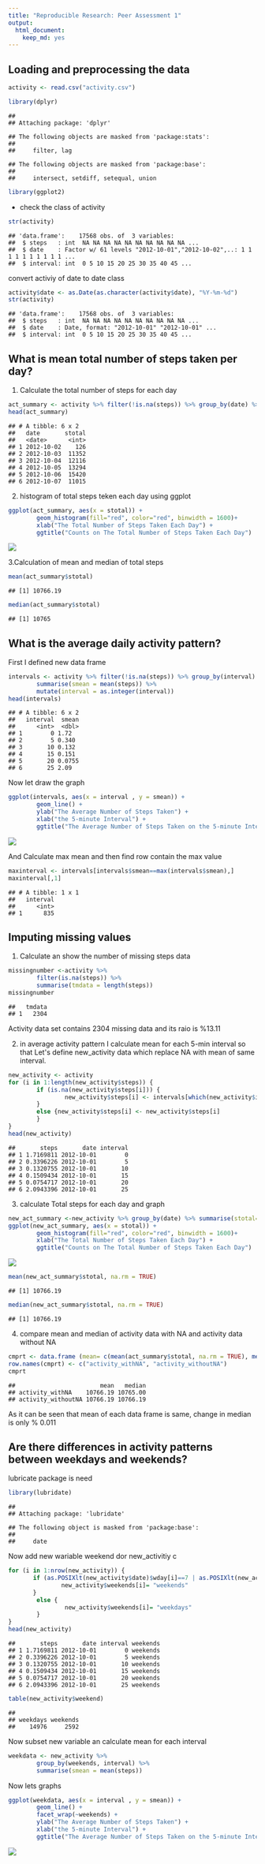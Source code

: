 ```yaml
---
title: "Reproducible Research: Peer Assessment 1"
output: 
  html_document: 
    keep_md: yes
---
```



## Loading and preprocessing the data

```r
activity <- read.csv("activity.csv")
```


```r
library(dplyr)
```

```
## 
## Attaching package: 'dplyr'
```

```
## The following objects are masked from 'package:stats':
## 
##     filter, lag
```

```
## The following objects are masked from 'package:base':
## 
##     intersect, setdiff, setequal, union
```

```r
library(ggplot2)
```

- check the class of activity

```r
str(activity)
```

```
## 'data.frame':	17568 obs. of  3 variables:
##  $ steps   : int  NA NA NA NA NA NA NA NA NA NA ...
##  $ date    : Factor w/ 61 levels "2012-10-01","2012-10-02",..: 1 1 1 1 1 1 1 1 1 1 ...
##  $ interval: int  0 5 10 15 20 25 30 35 40 45 ...
```
convert activiy of date to date class

```r
activity$date <- as.Date(as.character(activity$date), "%Y-%m-%d")
str(activity)
```

```
## 'data.frame':	17568 obs. of  3 variables:
##  $ steps   : int  NA NA NA NA NA NA NA NA NA NA ...
##  $ date    : Date, format: "2012-10-01" "2012-10-01" ...
##  $ interval: int  0 5 10 15 20 25 30 35 40 45 ...
```


## What is mean total number of steps taken per day?
1. Calculate the total number of steps for each day


```r
act_summary <- activity %>% filter(!is.na(steps)) %>% group_by(date) %>% summarise(stotal= sum(steps))
head(act_summary)
```

```
## # A tibble: 6 x 2
##   date       stotal
##   <date>      <int>
## 1 2012-10-02    126
## 2 2012-10-03  11352
## 3 2012-10-04  12116
## 4 2012-10-05  13294
## 5 2012-10-06  15420
## 6 2012-10-07  11015
```
2. histogram of total steps teken each day using ggplot


```r
ggplot(act_summary, aes(x = stotal)) + 
        geom_histogram(fill="red", color="red", binwidth = 1600)+
        xlab("The Total Number of Steps Taken Each Day") +
        ggtitle("Counts on The Total Number of Steps Taken Each Day")
```

![](PA1_template_files/figure-html/unnamed-chunk-6-1.png)<!-- -->
  
3.Calculation of mean and median of total steps


```r
mean(act_summary$stotal)
```

```
## [1] 10766.19
```

```r
median(act_summary$stotal)
```

```
## [1] 10765
```


## What is the average daily activity pattern?
First I defined new data frame


```r
intervals <- activity %>% filter(!is.na(steps)) %>% group_by(interval) %>%
        summarise(smean = mean(steps)) %>%
        mutate(interval = as.integer(interval))
head(intervals)
```

```
## # A tibble: 6 x 2
##   interval  smean
##      <int>  <dbl>
## 1        0 1.72  
## 2        5 0.340 
## 3       10 0.132 
## 4       15 0.151 
## 5       20 0.0755
## 6       25 2.09
```
Now let draw the graph

```r
ggplot(intervals, aes(x = interval , y = smean)) + 
        geom_line() +
        ylab("The Average Number of Steps Taken") + 
        xlab("the 5-minute Interval") +
        ggtitle("The Average Number of Steps Taken on the 5-minute Interval") 
```

![](PA1_template_files/figure-html/unnamed-chunk-9-1.png)<!-- -->
  
And Calculate max mean and then find row contain the max value


```r
maxinterval <- intervals[intervals$smean==max(intervals$smean),]
maxinterval[,1]
```

```
## # A tibble: 1 x 1
##   interval
##      <int>
## 1      835
```


## Imputing missing values

1. Calculate an show the number of missing steps data

```r
missingnumber <-activity %>%
        filter(is.na(steps)) %>%
        summarise(tmdata = length(steps))
missingnumber
```

```
##   tmdata
## 1   2304
```
Activity data set contains 2304 missing data and its raio is %13.11

2. in average activity pattern I calculate mean for each 5-min interval so that Let's define new_activity data which replace NA with mean of same interval.

```r
new_activity <- activity
for (i in 1:length(new_activity$steps)) {
        if (is.na(new_activity$steps[i])) {
                new_activity$steps[i] <- intervals[which(new_activity$interval[i]==intervals$interval),]$smean
        }
        else {new_activity$steps[i] <- new_activity$steps[i]
        }
}
head(new_activity)
```

```
##       steps       date interval
## 1 1.7169811 2012-10-01        0
## 2 0.3396226 2012-10-01        5
## 3 0.1320755 2012-10-01       10
## 4 0.1509434 2012-10-01       15
## 5 0.0754717 2012-10-01       20
## 6 2.0943396 2012-10-01       25
```
3. calculate Total steps for each day and graph

```r
new_act_summary <-new_activity %>% group_by(date) %>% summarise(stotal= sum(steps))
ggplot(new_act_summary, aes(x = stotal)) + 
        geom_histogram(fill="red", color="red", binwidth = 1600)+
        xlab("The Total Number of Steps Taken Each Day") +
        ggtitle("Counts on The Total Number of Steps Taken Each Day")
```

![](PA1_template_files/figure-html/unnamed-chunk-13-1.png)<!-- -->

```r
mean(new_act_summary$stotal, na.rm = TRUE)
```

```
## [1] 10766.19
```

```r
median(new_act_summary$stotal, na.rm = TRUE)
```

```
## [1] 10766.19
```

4. compare mean and median of activity data with NA and activity data without NA

```r
cmprt <- data.frame (mean= c(mean(act_summary$stotal, na.rm = TRUE), mean(new_act_summary$stotal, na.rm = TRUE)), median= c(median(act_summary$stotal, na.rm = TRUE),median(new_act_summary$stotal, na.rm = TRUE)))
row.names(cmprt) <- c("activity_withNA", "activity_withoutNA")
cmprt
```

```
##                        mean   median
## activity_withNA    10766.19 10765.00
## activity_withoutNA 10766.19 10766.19
```
As it can be seen that mean of each data frame is same, change in median is only % 0.011

## Are there differences in activity patterns between weekdays and weekends?
lubricate package is need

```r
library(lubridate)
```

```
## 
## Attaching package: 'lubridate'
```

```
## The following object is masked from 'package:base':
## 
##     date
```
Now add new wariable weekend dor new_activitiy c


```r
for (i in 1:nrow(new_activity)) {
       if (as.POSIXlt(new_activity$date)$wday[i]==7 | as.POSIXlt(new_activity$date)$wday[i]==1){
               new_activity$weekends[i]= "weekends"
       } 
        else {
                new_activity$weekends[i]= "weekdays"
        }
}
head(new_activity)
```

```
##       steps       date interval weekends
## 1 1.7169811 2012-10-01        0 weekends
## 2 0.3396226 2012-10-01        5 weekends
## 3 0.1320755 2012-10-01       10 weekends
## 4 0.1509434 2012-10-01       15 weekends
## 5 0.0754717 2012-10-01       20 weekends
## 6 2.0943396 2012-10-01       25 weekends
```

```r
table(new_activity$weekend)
```

```
## 
## weekdays weekends 
##    14976     2592
```
  
Now subset new variable an calculate mean for each interval

```r
weekdata <- new_activity %>%
        group_by(weekends, interval) %>%
        summarise(smean = mean(steps))
```
  
Now lets graphs

```r
ggplot(weekdata, aes(x = interval , y = smean)) + 
        geom_line() +
        facet_wrap(~weekends) +
        ylab("The Average Number of Steps Taken") + 
        xlab("the 5-minute Interval") +
        ggtitle("The Average Number of Steps Taken on the 5-minute Interval") 
```

![](PA1_template_files/figure-html/unnamed-chunk-18-1.png)<!-- -->
